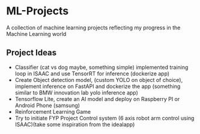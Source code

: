 # ML-Projects
A collection of machine learning projects reflecting my progress in the Machine Learning world


## Project Ideas

- Classifier (cat vs dog maybe, something simple) implemented training loop in ISAAC and use TensorRT for inference (dockerize app)
- Create Object detection model, (custom YOLO on object of choice), implement inference on FastAPI and dockerize the app (something similar to BMW innovation lab yolo inference app)
- Tensorflow Lite, create an AI model and deploy on Raspberry PI or Android Phone (samsung)
- Reinforcement Learning Game
- Try to initiate FYP Project Control system (6 axis robot arm control using ISAAC)(take some inspiration from the idealapp)
